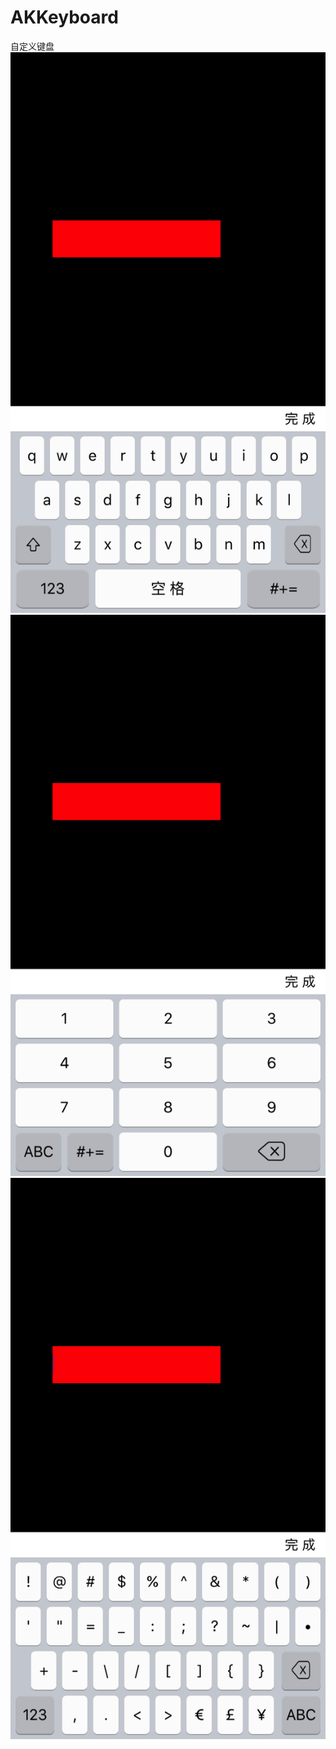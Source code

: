 # AKKeyboard
自定义键盘
![screenshot](https://github.com/jianghat/AKKeyboard/blob/master/screenshot/3.png) 
![screenshot](https://github.com/jianghat/AKKeyboard/blob/master/screenshot/2.png) 
![screenshot](https://github.com/jianghat/AKKeyboard/blob/master/screenshot/1.png) 
